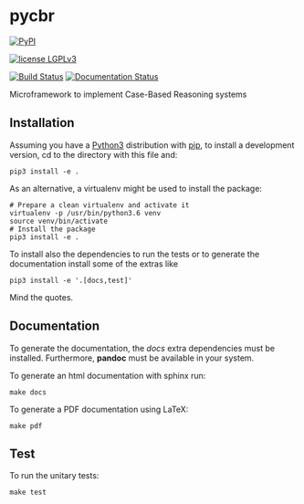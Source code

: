 # pycbr
[![PyPI](https://img.shields.io/pypi/v/pycbr.svg)](https://pypi.python.org/pypi/pycbr)

[![license LGPLv3](https://img.shields.io/badge/license-LGPLv3-blue.svg)](https://raw.githubusercontent.com/Dih5/pycbr/master/LICENSE.txt)

[![Build Status](https://travis-ci.org/Dih5/pycbr.svg?branch=master)](https://travis-ci.org/Dih5/pycbr)
[![Documentation Status](https://readthedocs.org/projects/pycbr/badge/?version=latest)](http://pycbr.readthedocs.io/en/latest/?badge=latest)

Microframework to implement Case-Based Reasoning systems


## Installation
Assuming you have a [Python3](https://www.python.org/) distribution with [pip](https://pip.pypa.io/en/stable/installing/), to install a development version, cd to the directory with this file and:

```
pip3 install -e .
```
As an alternative, a virtualenv might be used to install the package:
```
# Prepare a clean virtualenv and activate it
virtualenv -p /usr/bin/python3.6 venv
source venv/bin/activate
# Install the package
pip3 install -e .
```

To install also the dependencies to run the tests or to generate the documentation install some of the extras like
```
pip3 install -e '.[docs,test]'
```
Mind the quotes.

## Documentation
To generate the documentation, the *docs* extra dependencies must be installed. Furthermore, **pandoc** must be
available in your system.

To generate an html documentation with sphinx run:
```
make docs
```

To generate a PDF documentation using LaTeX:
```
make pdf
```



## Test
To run the unitary tests:
```
make test
```
